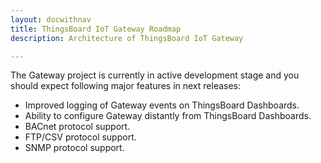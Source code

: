 ```yaml
---
layout: docwithnav
title: ThingsBoard IoT Gateway Roadmap
description: Architecture of ThingsBoard IoT Gateway

---
```


The Gateway project is currently in active development stage and you should expect following major features in next releases:

 - Improved logging of Gateway events on ThingsBoard Dashboards.
 - Ability to configure Gateway distantly from ThingsBoard Dashboards.
 - BACnet protocol support.
 - FTP/CSV protocol support.
 - SNMP protocol support.

